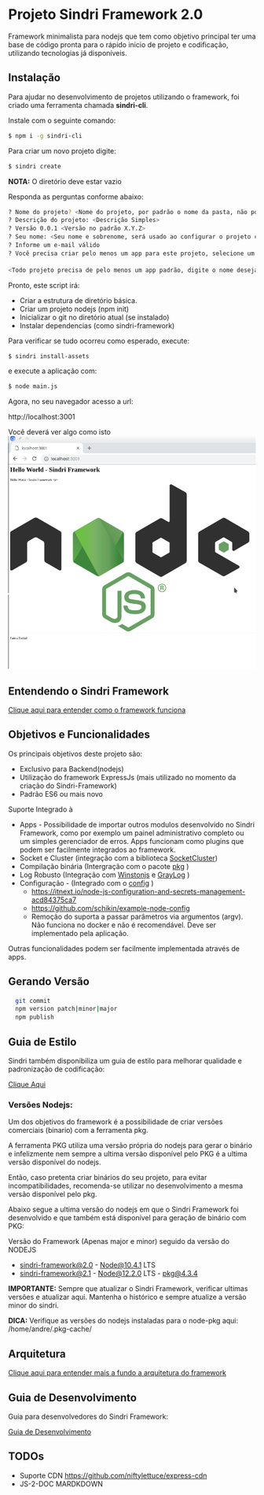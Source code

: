 # Projeto Sindri Framework 2.0

Framework minimalista para nodejs que tem como objetivo principal ter uma base de código pronta para o rápido inicio de
projeto e codificação, utilizando tecnologias já disponíveis.

## Instalação

Para ajudar no desenvolvimento de projetos utilizando o framework, foi criado uma ferramenta chamada **sindri-cli**.

Instale com o seguinte comando:

```bash
$ npm i -g sindri-cli
```

Para criar um novo projeto digite:

```bash
$ sindri create
```

**NOTA:** O diretório deve estar vazio

Responda as perguntas conforme abaixo:

```bash
? Nome do projeto? <Nome do projeto, por padrão o nome da pasta, não pode conter caracteres especiais>
? Descrição do projeto: <Descrição Simples>
? Versão 0.0.1 <Versão no padrão X.Y.Z>
? Seu nome: <Seu nome e sobrenome, será usado ao configurar o projeto com npm>
? Informe um e-mail válido 
? Você precisa criar pelo menos um app para este projeto, selecione um nome: helloWorld

<Todo projeto precisa de pelo menos um app padrão, digite o nome desejado aqui, também não pode conter caracteres especiais>
```


Pronto, este script irá:
 
* Criar a estrutura de diretório básica.
* Criar um projeto nodejs (npm init)
* Inicializar o git no diretório atual (se instalado)
* Instalar dependencias (como sindri-framework)

Para verificar se tudo ocorreu como esperado, execute:

```bash
$ sindri install-assets
```

e execute a aplicação com:

```bash
$ node main.js
```

Agora, no seu navegador acesso a url:


  http://localhost:3001


Você deverá ver algo como isto
![Screen01](./docs/img/image001.png)


## Entendendo o Sindri Framework

[Clique aqui para entender como o framework funciona](./docs/entendendo_o_sindri_framework.md)

## Objetivos e Funcionalidades 

Os principais objetivos deste projeto são:

* Exclusivo para Backend(nodejs)
* Utilização do framework ExpressJs (mais utilizado no momento da criação do Sindri-Framework)
* Padrão ES6 ou mais novo

Suporte Integrado à



* Apps - Possibilidade de importar outros modulos desenvolvido no Sindri Framework, como por exemplo um painel administrativo completo ou um simples gerenciador de erros. Apps funcionam como plugins que podem ser facilmente integrados ao framework.
* Socket e Cluster (integração com a biblioteca [SocketCluster](https://socketcluster.io/#!/))
* Compilação binária (Intergração com o pacote [pkg](https://www.npmjs.com/package/pkg) )
* Log Robusto (Integração com [Winstonjs](https://github.com/winstonjs/winston) e [GrayLog](https://www.graylog.org/) )
* Configuração - (Integrado com o [config](https://www.npmjs.com/package/config) )
  * https://itnext.io/node-js-configuration-and-secrets-management-acd84375ca7
  * https://github.com/schikin/example-node-config
  * Remoção do suporta a passar parâmetros via argumentos (argv). Não funciona no docker e não é recomendável. Deve ser
    implementado pela aplicação.

Outras funcionalidades podem ser facilmente implementada através de apps.

## Gerando Versão

```bash  
  git commit
  npm version patch|minor|major
  npm publish
```


## Guia de Estilo

Sindri também disponibiliza um guia de estilo para melhorar qualidade e padronização de codificação:

[Clique Aqui](./docs/guia_de_estilo.md)


### Versões Nodejs:

Um dos objetivos do framework é a possibilidade de criar versões comerciais (binario) com a ferramenta pkg.

A ferramenta PKG utiliza uma versão própria do nodejs para gerar o binário e infelizmente nem sempre a ultima versão 
disponível pelo PKG é a ultima versão disponível do nodejs.

Então, caso pretenta criar binários do seu projeto, para evitar incompatibilidades, recomenda-se utilizar no 
desenvolvimento a mesma versão disponível pelo pkg.
 
Abaixo segue a ultima versão do nodejs em que o Sindri Framework foi desenvolvido e que também está disponível 
para geração de binário com PKG:

Versão do Framework (Apenas major e minor) seguido da versão do NODEJS

* sindri-framework@2.0 - Node@10.4.1 LTS
* sindri-framework@2.1 - Node@12.2.0 LTS - pkg@4.3.4

**IMPORTANTE:** Sempre que atualizar o Sindri Framework, verificar ultimas versões e atualizar aqui. Mantenha o 
histórico e sempre atualize a versão minor do sindri.

**DICA:** Verifique as versões do nodejs instaladas para o node-pkg aqui: /home/andre/.pkg-cache/

## Arquitetura

[Clique aqui para entender mais a fundo a arquitetura do framework](./docs/arquitetura.md)

## Guia de Desenvolvimento

Guia para desenvolvedores do Sindri Framework:

[Guia de Desenvolvimento](./docs/guia_de_desenvolvimento.md)

## TODOs

* Suporte CDN https://github.com/niftylettuce/express-cdn
* JS-2-DOC MARDKDOWN
